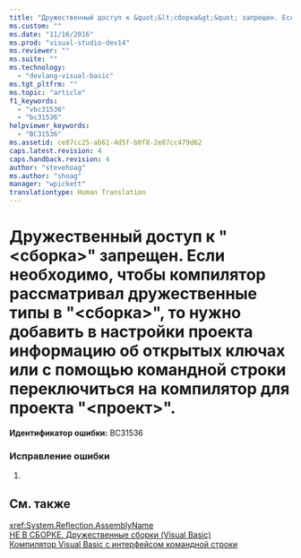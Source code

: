 ```yaml
---
title: "Дружественный доступ к &quot;&lt;сборка&gt;&quot; запрещен. Если необходимо, чтобы компилятор рассматривал дружественные типы в &quot;&lt;сборка&gt;&quot;, то нужно добавить в настройки проекта информацию об открытых ключах или с помощью командной строки переключиться на компилятор для проекта &quot;&lt;проект&gt;&quot;. | Microsoft Docs"
ms.custom: ""
ms.date: "11/16/2016"
ms.prod: "visual-studio-dev14"
ms.reviewer: ""
ms.suite: ""
ms.technology: 
  - "devlang-visual-basic"
ms.tgt_pltfrm: ""
ms.topic: "article"
f1_keywords: 
  - "vbc31536"
  - "bc31536"
helpviewer_keywords: 
  - "BC31536"
ms.assetid: ce87cc25-ab61-4d5f-b0f8-2e87cc479d62
caps.latest.revision: 4
caps.handback.revision: 4
author: "stevehoag"
ms.author: "shoag"
manager: "wpickett"
translationtype: Human Translation
---
```

# Дружественный доступ к &quot;&lt;сборка&gt;&quot; запрещен. Если необходимо, чтобы компилятор рассматривал дружественные типы в &quot;&lt;сборка&gt;&quot;, то нужно добавить в настройки проекта информацию об открытых ключах или с помощью командной строки переключиться на компилятор для проекта &quot;&lt;проект&gt;&quot;.
**Идентификатор ошибки:** BC31536  
  
### Исправление ошибки  
  
1.  
  
## См. также  
 <xref:System.Reflection.AssemblyName>   
 [НЕ В СБОРКЕ. Дружественные сборки \(Visual Basic\)](http://msdn.microsoft.com/ru-ru/80e7a33a-ca91-450b-a00e-c5a7986e228c)   
 [Компилятор Visual Basic с интерфейсом командной строки](../../visual-basic/reference/command-line-compiler/index.md)
